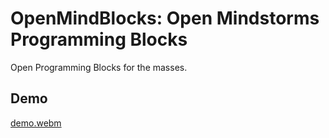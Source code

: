 # OpenMindBlocks: Open Mindstorms Programming Blocks
Open Programming Blocks for the masses.

## Demo
[demo.webm](https://github.com/user-attachments/assets/bc69bd31-40a5-4a6d-9dcc-1aee600b81a9)
